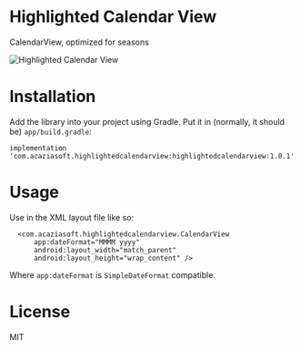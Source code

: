 # Highlighted Calendar View
CalendarView, optimized for seasons

![Highlighted Calendar View](https://image.ibb.co/iVM5rd/Screenshot_1530905337.png)

# Installation

Add the library into your project using Gradle. Put it in (normally, it should be) `app/build.gradle`:

``
implementation 'com.acaziasoft.highlightedcalendarview:highlightedcalendarview:1.0.1'
``

# Usage

Use in the XML layout file like so:

```
  <com.acaziasoft.highlightedcalendarview.CalendarView
      app:dateFormat="MMMM yyyy"
      android:layout_width="match_parent"
      android:layout_height="wrap_content" />
```

Where `app:dateFormat` is `SimpleDateFormat` compatible.

# License

MIT